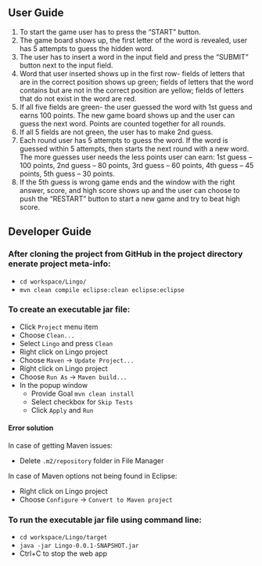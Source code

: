 ## User Guide
1. To start the game user has to press the “START” button.
2. The game board shows up, the first letter of the word is revealed, user has 5 attempts to guess the hidden word.
3. The user has to insert a word in the input field and press the “SUBMIT” button next to the input field.
4. Word that user inserted shows up in the first row- fields of letters that are in the correct position shows up green; fields of letters that the word contains but are not in the correct position are yellow; fields of letters that do not exist in the word are red.
5. If all five fields are green- the user guessed the word with 1st guess and earns 100 points. The new game board shows up and the user can guess the next word. Points are counted together for all rounds.
6. If all 5 fields are not green, the user has to make 2nd guess.
7. Each round user has 5 attempts to guess the word. If the word is guessed within 5 attempts, then starts the next round with a new word. The more guesses user needs the less points user can earn: 1st guess – 100 points, 2nd guess – 80 points, 3rd guess – 60 points, 4th guess – 45 points, 5th guess – 30 points.
8. If the 5th guess is wrong game ends and the window with the right answer, score, and high score shows up and the user can choose to push the “RESTART” button to start a new game and try to beat high score.


## Developer Guide

### After cloning the project from GitHub in the project directory enerate project meta-info:
- `cd workspace/Lingo/`
- `mvn clean compile eclipse:clean eclipse:eclipse`

### To create an executable jar file:
- Click `Project` menu item
- Choose `Clean...`
- Select `Lingo` and press `Clean`
- Right click on Lingo project
- Choose `Maven` -> `Update Project...`
- Right click on Lingo project
- Choose `Run As` -> `Maven build...`
- In the popup window
  - Provide Goal `mvn clean install`
  - Select checkbox for `Skip Tests`
  - Click `Apply` and `Run`

#### Error solution

In case of getting Maven issues:
- Delete `.m2/repository` folder in File Manager

In case of Maven options not being found in Eclipse:
- Right click on Lingo project
- Choose `Configure` -> `Convert to Maven project`

### To run the executable jar file using command line:
- `cd workspace/Lingo/target`
- `java -jar Lingo-0.0.1-SNAPSHOT.jar`
- Ctrl+C to stop the web app
